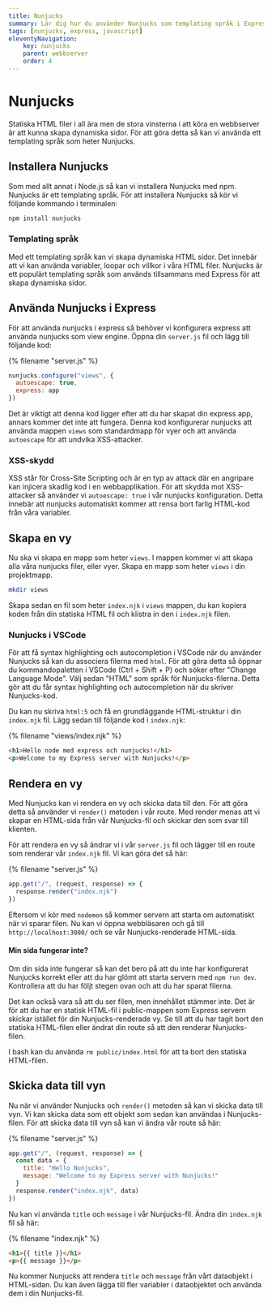```yaml
---
title: Nunjucks
summary: Lär dig hur du använder Nunjucks som templating språk i Express för att skapa dynamiska HTML-sidor.
tags: [nunjucks, express, javascript]
eleventyNavigation:
    key: nunjucks
    parent: webbserver
    order: 4
---
```


# Nunjucks

Statiska HTML filer i all ära men de stora vinsterna i att köra en webbserver är att kunna skapa dynamiska sidor. För att göra detta så kan vi använda ett templating språk som heter Nunjucks.

## Installera Nunjucks

Som med allt annat i Node.js så kan vi installera Nunjucks med npm. Nunjucks är ett templating språk. För att installera Nunjucks så kör vi följande kommando i terminalen:

```bash
npm install nunjucks
```

### Templating språk

Med ett templating språk kan vi skapa dynamiska HTML sidor. Det innebär att vi kan använda variabler, loopar och villkor i våra HTML filer. Nunjucks är ett populärt templating språk som används tillsammans med Express för att skapa dynamiska sidor.

## Använda Nunjucks i Express

För att använda nunjucks i express så behöver vi konfigurera express att använda nunjucks som view engine. Öppna din `server.js` fil och lägg till följande kod:

{% filename "server.js" %}
```js
nunjucks.configure("views", {
  autoescape: true,
  express: app
})
```

Det är viktigt att denna kod ligger efter att du har skapat din express app, annars kommer det inte att fungera. Denna kod konfigurerar nunjucks att använda mappen `views` som standardmapp för vyer och att använda `autoescape` för att undvika XSS-attacker.

### XSS-skydd

XSS står för Cross-Site Scripting och är en typ av attack där en angripare kan injicera skadlig kod i en webbapplikation. För att skydda mot XSS-attacker så använder vi `autoescape: true` i vår nunjucks konfiguration. Detta innebär att nunjucks automatiskt kommer att rensa bort farlig HTML-kod från våra variabler.

## Skapa en vy

Nu ska vi skapa en mapp som heter `views`. I mappen kommer vi att skapa alla våra nunjucks filer, eller vyer. Skapa en mapp som heter `views` i din projektmapp.

```bash
mkdir views
```

Skapa sedan en fil som heter `index.njk` i `views` mappen, du kan kopiera koden från din statiska HTML fil och klistra in den i `index.njk` filen. 

### Nunjucks i VSCode

För att få syntax highlighting och autocompletion i VSCode när du använder Nunjucks så kan du associera filerna med `html`. För att göra detta så öppnar du kommandopaletten i VSCode (Ctrl + Shift + P) och söker efter "Change Language Mode". Välj sedan "HTML" som språk för Nunjucks-filerna. Detta gör att du får syntax highlighting och autocompletion när du skriver Nunjucks-kod.

Du kan nu skriva `html:5` och få en grundläggande HTML-struktur i din `index.njk` fil. Lägg sedan till följande kod i `index.njk`:

{% filename "views/index.njk" %}
```html
<h1>Hello node med express och nunjucks!</h1>
<p>Welcome to my Express server with Nunjucks!</p>
```

## Rendera en vy

Med Nunjucks kan vi rendera en vy och skicka data till den. För att göra detta så använder vi `render()` metoden i vår route. Med render menas att vi skapar en HTML-sida från vår Nunjucks-fil och skickar den som svar till klienten.

För att rendera en vy så ändrar vi i vår `server.js` fil och lägger till en route som renderar vår `index.njk` fil. Vi kan göra det så här:

{% filename "server.js" %}
```js
app.get("/", (request, response) => {
  response.render("index.njk")
})
```

Eftersom vi kör med `nodemon` så kommer servern att starta om automatiskt när vi sparar filen. Nu kan vi öppna webbläsaren och gå till `http://localhost:3000/` och se vår Nunjucks-renderade HTML-sida.

#### Min sida fungerar inte?

Om din sida inte fungerar så kan det bero på att du inte har konfigurerat Nunjucks korrekt eller att du har glömt att starta servern med `npm run dev`. Kontrollera att du har följt stegen ovan och att du har sparat filerna.

Det kan också vara så att du ser filen, men innehållet stämmer inte. Det är för att du har en statisk HTML-fil i public-mappen som Express servern skickar istället för din Nunjucks-renderade vy. Se till att du har tagit bort den statiska HTML-filen eller ändrat din route så att den renderar Nunjucks-filen.

I bash kan du använda `rm public/index.html` för att ta bort den statiska HTML-filen.

## Skicka data till vyn

Nu när vi använder Nunjucks och `render()` metoden så kan vi skicka data till vyn. Vi kan skicka data som ett objekt som sedan kan användas i Nunjucks-filen.
För att skicka data till vyn så kan vi ändra vår route så här:

{% filename "server.js" %}
```js
app.get("/", (request, response) => {
  const data = {
    title: "Hello Nunjucks",
    message: "Welcome to my Express server with Nunjucks!"
  }
  response.render("index.njk", data)
})
```

Nu kan vi använda `title` och `message` i vår Nunjucks-fil. Ändra din `index.njk` fil så här:

{% filename "index.njk" %}
```html
<h1>{{ title }}</h1>
<p>{{ message }}</p>
```

Nu kommer Nunjucks att rendera `title` och `message` från vårt dataobjekt i HTML-sidan. Du kan även lägga till fler variabler i dataobjektet och använda dem i din Nunjucks-fil.
